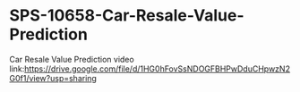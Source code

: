# SPS-10658-Car-Resale-Value-Prediction
Car Resale Value Prediction
video link:https://drive.google.com/file/d/1HG0hFovSsNDOGFBHPwDduCHpwzN2G0f1/view?usp=sharing
